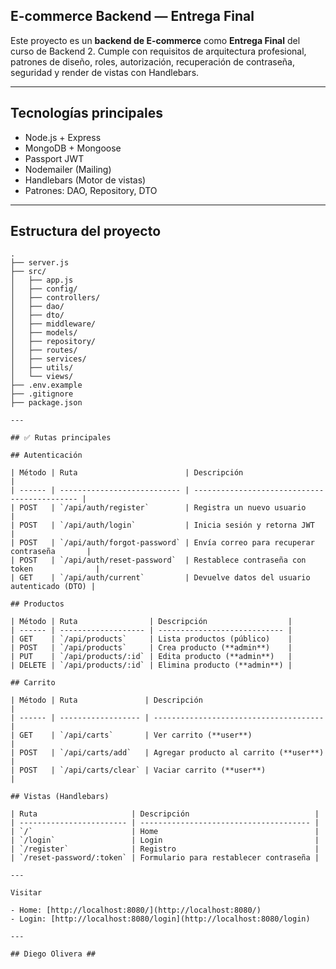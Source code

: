 ## E-commerce Backend — Entrega Final ##

Este proyecto es un **backend de E-commerce** como **Entrega Final** del curso de Backend 2. Cumple con requisitos de arquitectura profesional, patrones de diseño, roles, autorización, recuperación de contraseña, seguridad y render de vistas con Handlebars.

---

## Tecnologías principales

- Node.js + Express
- MongoDB + Mongoose
- Passport JWT
- Nodemailer (Mailing)
- Handlebars (Motor de vistas)
- Patrones: DAO, Repository, DTO

---

## Estructura del proyecto

```
.
├── server.js
├── src/
│   ├── app.js
│   ├── config/
│   ├── controllers/
│   ├── dao/
│   ├── dto/
│   ├── middleware/
│   ├── models/
│   ├── repository/
│   ├── routes/
│   ├── services/
│   ├── utils/
│   └── views/
├── .env.example
├── .gitignore
├── package.json

---

## ✅ Rutas principales

## Autenticación

| Método | Ruta                        | Descripción                                  |
| ------ | --------------------------- | -------------------------------------------- |
| POST   | `/api/auth/register`        | Registra un nuevo usuario                    |
| POST   | `/api/auth/login`           | Inicia sesión y retorna JWT                  |
| POST   | `/api/auth/forgot-password` | Envía correo para recuperar contraseña       |
| POST   | `/api/auth/reset-password`  | Restablece contraseña con token              |
| GET    | `/api/auth/current`         | Devuelve datos del usuario autenticado (DTO) |

## Productos

| Método | Ruta                | Descripción                  |
| ------ | ------------------- | ---------------------------- |
| GET    | `/api/products`     | Lista productos (público)    |
| POST   | `/api/products`     | Crea producto (**admin**)    |
| PUT    | `/api/products/:id` | Edita producto (**admin**)   |
| DELETE | `/api/products/:id` | Elimina producto (**admin**) |

## Carrito

| Método | Ruta               | Descripción                            |
| ------ | ------------------ | -------------------------------------- |
| GET    | `/api/carts`       | Ver carrito (**user**)                 |
| POST   | `/api/carts/add`   | Agregar producto al carrito (**user**) |
| POST   | `/api/carts/clear` | Vaciar carrito (**user**)              |

## Vistas (Handlebars)

| Ruta                     | Descripción                            |
| ------------------------ | -------------------------------------- |
| `/`                      | Home                                   |
| `/login`                 | Login                                  |
| `/register`              | Registro                               |
| `/reset-password/:token` | Formulario para restablecer contraseña |

---

Visitar

- Home: [http://localhost:8080/](http://localhost:8080/)
- Login: [http://localhost:8080/login](http://localhost:8080/login)

---

## Diego Olivera ##